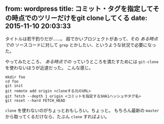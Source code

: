 from: wordpress
title: コミット・タグを指定してその時点でのツリーだけをgit cloneしてくる
date: 2015-11-10 20:03:33
--
タイトルは若干釣りだが……。
超でかいプロジェクトがあって、その *ある時点での* ソースコードに対して `grep` とかしたい、というような状況で必要になった。

<!--more-->

やってみたところ、 *ある時点での* っていうところを満たすためには `git-clone` を使わないほうが近道だった。
こんな感じ。

    mkdir foo
    cd foo
    git init
    git remote add origin <cloneする元のURL>
    git fetch --depth 1 origin <コミットを指定するSHA1ハッシュやタグ名>
    git reset --hard FETCH_HEAD

`clone` を使わないのがちょっとおもしろい。ちょっと。
もちろん最新の `master` から取ってくるだけなら、たぶん `clone` すればよい。
